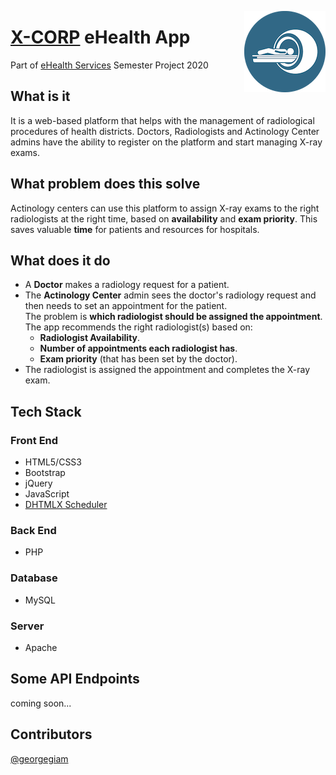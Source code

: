 <img align="right" src="img/logo.webp"></div>

<h1 align="left"><a href="https://www.x-corp.systems">X-CORP</a> eHealth App</h1>

Part of [eHealth Services](https://www.ds.unipi.gr/en/courses/e-health-services-2/) Semester Project 2020

## What is it

It is a web-based platform that helps with the management of radiological procedures of health districts.
Doctors, Radiologists and Actinology Center admins have the ability to register on the platform and start managing X-ray exams.

## What problem does this solve

Actinology centers can use this platform to assign X-ray exams to the right radiologists at the right time, based on **availability** and **exam priority**. This saves valuable **time** for patients and resources for hospitals.

## What does it do

* A **Doctor** makes a radiology request for a patient.  
* The **Actinology Center** admin sees the doctor's radiology request and then needs to set an appointment for the patient.  
The problem is **which radiologist should be assigned the appointment**.  
The app recommends the right radiologist(s) based on:  
  * **Radiologist Availability**.
  * **Number of appointments each radiologist has**.
  * **Exam priority** (that has been set by the doctor).  
* The radiologist is assigned the appointment and completes the X-ray exam.  

## Tech Stack

### Front End

* HTML5/CSS3
* Bootstrap
* jQuery
* JavaScript
* [DHTMLX Scheduler](https://dhtmlx.com/docs/products/dhtmlxScheduler/)

### Back End

* PHP

### Database

* MySQL

### Server

* Apache

## Some API Endpoints

coming soon...

## Contributors

[@georgegiam](https://github.com/georgegiam)
